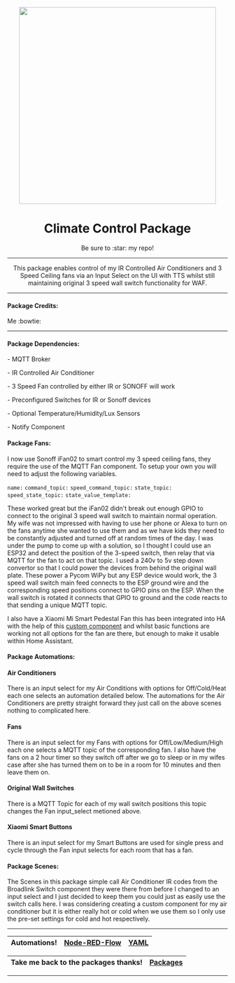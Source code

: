 <p align="center">
  <img src="https://github.com/JamesMcCarthy79/Home-Assistant-Config/blob/master/HA%20Pics/Climate%20Control.png" width="450"/>
</p>
<h1 align="center">Climate Control Package</h1>
<p align="center">Be sure to :star: my repo!</p>
<hr *** </hr>
<p align="center">This package enables control of my IR Controlled Air Conditioners and 3 Speed Ceiling fans via an Input Select on the UI with TTS whilst still maintaining original 3 speed wall switch functionality for WAF.</p>
<hr --- </hr> 

<h4 align="left">Package Credits:</h4>
<p align="left">Me :bowtie:</br>

<hr --- </hr>

<h4 align="left">Package Dependencies:</h4>
<p align="left">- MQTT Broker</br>
<p align="left">- IR Controlled Air Conditioner</br>
<p align="left">- 3 Speed Fan controlled by either IR or SONOFF will work</br>
<p align="left">- Preconfigured Switches for IR or Sonoff devices</br>
<p align="left">- Optional Temperature/Humidity/Lux Sensors</br>
<p align="left">- Notify Component</br>

<h4 align="left">Package Fans:</h4>
<p align="left">I now use Sonoff iFan02 to smart control my 3 speed ceiling fans, they require the use of the MQTT Fan component. To setup your own you will need to adjust the following variables.

``name:``
``command_topic:``
``speed_command_topic:``
``state_topic:``
``speed_state_topic:``
``state_value_template:``</br>

These worked great but the iFan02 didn't break out enough GPIO to connect to the original 3 speed wall switch to maintain normal operation. My wife was not impressed with having to use her phone or Alexa to turn on the fans anytime she wanted to use them and as we have kids they need to be constantly adjusted and turned off at random times of the day. I was under the pump to come up with a solution, so I thought I could use an ESP32 and detect the position of the 3-speed switch, then relay that via MQTT for the fan to act on that topic. I used a 240v to 5v step down convertor so that I could power the devices from behind the original wall plate. These power a Pycom WiPy but any ESP device would work, the 3 speed wall switch main feed connects to the ESP ground wire and the corresponding speed positions connect to GPIO pins on the ESP. When the wall switch is rotated it connects that GPIO to ground and the code reacts to that sending a unique MQTT topic.

I also have a Xiaomi Mi Smart Pedestal Fan this has been integrated into HA with the help of this [custom component](https://community.home-assistant.io/t/mi-smart-pedestal-fan/49998/52) and whilst basic functions are working not all options for the fan are there, but enough to make it usable within Home Assistant. 

<h4 align="left">Package Automations:</h4>
<h4 align="left">Air Conditioners</h4>
<p align="left">There is an input select for my Air Conditions with options for Off/Cold/Heat each one selects an automation detailed below. The automations for the Air Conditioners are pretty straight forward they just call on the above scenes nothing to complicated here.</br>
<h4 align="left">Fans</h4>
<p align="left">There is an input select for my Fans with options for Off/Low/Medium/High each one selects a MQTT topic of the corresponding fan. I also have the fans on a 2 hour timer so they switch off after we go to sleep or in my wifes case after she has turned them on to be in a room for 10 minutes and then leave them on.</br>
<h4 align="left">Original Wall Switches</h4>
<p align="left">There is a MQTT Topic for each of my wall switch positions this topic changes the Fan input_select metioned above.</br>
<h4 align="left">Xiaomi Smart Buttons</h4>
<p align="left">There is an input select for my Smart Buttons are used for single press and cycle through the Fan input selects for each room that has a fan.</br>
<h4 align="left">Package Scenes:</h4>
<p align="left">The Scenes in this package simple call Air Conditioner IR codes from the Broadlink Switch component they were there from before I changed to an input select and I just decided to keep them you could just as easily use the switch calls here. I was considering creating a custom component for my air conditioner but it is either really hot or cold when we use them so I only use the pre-set settings for cold and hot respectively.</br>

<hr --- </hr>

| Automations! | [Node-RED-Flow](https://github.com/JamesMcCarthy79/Home-Assistant-Config/tree/master/config/packages/climate_control/Node-RED-Flow) | [YAML](https://github.com/JamesMcCarthy79/Home-Assistant-Config/blob/master/config/packages/climate_control/climate_control.yaml) |
| --- | --- | --- |

| Take me back to the packages thanks!| [Packages](https://github.com/JamesMcCarthy79/Home-Assistant-Config/tree/master/config/packages) | 
| --- | --- |

<hr --- </hr>
